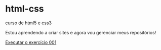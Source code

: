 # html-css
 curso de html5 e css3

 Estou aprendendo a criar sites e agora vou gerenciar meus repositórios!

<a href="https://pablofs06.github.io/html-css/exercicios/ex001/index.html">Executar o exercício 001</a>